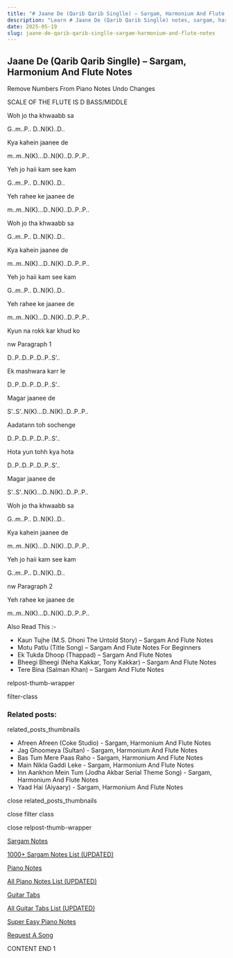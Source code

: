 ```yaml
---
title: "# Jaane De (Qarib Qarib Singlle) – Sargam, Harmonium And Flute Notes"
description: "Learn # Jaane De (Qarib Qarib Singlle) notes, sargam, harmonium notations and flute notes. Easy step-by-step tutorial for beginners."
date: 2025-05-19
slug: jaane-de-qarib-qarib-singlle-sargam-harmonium-and-flute-notes
---
```


## Jaane De (Qarib Qarib Singlle) – Sargam, Harmonium And Flute Notes

Remove Numbers From Piano Notes
Undo Changes

SCALE OF THE FLUTE IS D BASS/MIDDLE

Woh jo tha khwaabb sa

G..m..P.. D..N(K)..D..

Kya kahein jaanee de

m..m..N(K)…D..N(K)..D..P..P..

Yeh jo haii kam see kam

G..m..P.. D..N(K)..D..

Yeh rahee ke jaanee de

m..m..N(K)…D..N(K)..D..P..P..

Woh jo tha khwaabb sa

G..m..P.. D..N(K)..D..

Kya kahein jaanee de

m..m..N(K)…D..N(K)..D..P..P..

Yeh jo haii kam see kam

G..m..P.. D..N(K)..D..

Yeh rahee ke jaanee de

m..m..N(K)…D..N(K)..D..P..P..

Kyun na rokk kar khud ko

nw Paragraph 1

D..P..D..P..D..P..S’..

Ek mashwara karr le

D..P..D..P..D..P..S’..

Magar jaanee de

S’..S’..N(K)…D..N(K)..D..P..P..

Aadatann toh sochenge

D..P..D..P..D..P..S’..

Hota yun tohh kya hota

D..P..D..P..D..P..S’..

Magar jaanee de

S’..S’..N(K)…D..N(K)..D..P..P..

Woh jo tha khwaabb sa

G..m..P.. D..N(K)..D..

Kya kahein jaanee de

m..m..N(K)…D..N(K)..D..P..P..

Yeh jo haii kam see kam

G..m..P.. D..N(K)..D..

nw Paragraph 2

Yeh rahee ke jaanee de

m..m..N(K)…D..N(K)..D..P..P..

Also Read This :-

* Kaun Tujhe (M.S. Dhoni The Untold Story) – Sargam And Flute Notes
* Motu Patlu (Title Song) – Sargam And Flute Notes For Beginners
* Ek Tukda Dhoop (Thappad) – Sargam And Flute Notes
* Bheegi Bheegi (Neha Kakkar, Tony Kakkar) – Sargam And Flute Notes
* Tere Bina (Salman Khan) – Sargam And Flute Notes

relpost-thumb-wrapper

filter-class

### Related posts:

related_posts_thumbnails

* Afreen Afreen (Coke Studio) - Sargam, Harmonium And Flute Notes
* Jag Ghoomeya (Sultan) - Sargam, Harmonium And Flute Notes
* Bas Tum Mere Paas Raho - Sargam, Harmonium And Flute Notes
* Main Nikla Gaddi Leke - Sargam, Harmonium And Flute Notes
* Inn Aankhon Mein Tum (Jodha Akbar Serial Theme Song) - Sargam, Harmonium And Flute Notes
* Yaad Hai (Aiyaary) - Sargam, Harmonium And Flute Notes

close related_posts_thumbnails

close filter class

close relpost-thumb-wrapper

[Sargam Notes](https://www.notationsworld.com/sargam-notes.html)

[1000+ Sargam Notes List (UPDATED)](https://www.notationsworld.com/all-songs-list-sargam-notes.html)

[Piano Notes](https://www.notationsworld.com/piano-notes.html)

[All Piano Notes List (UPDATED)](https://www.notationsworld.com/all-songs-list-piano-notes.html)

[Guitar Tabs](https://www.notationsworld.com/guitar-tabs.html)

[All Guitar Tabs List (UPDATED)](https://www.notationsworld.com/all-songs-list-guitar-tabs.html)

[Super Easy Piano Notes](https://studywall.in/)

[Request A Song](https://www.notationsworld.com/request-a-song.html)

CONTENT END 1

